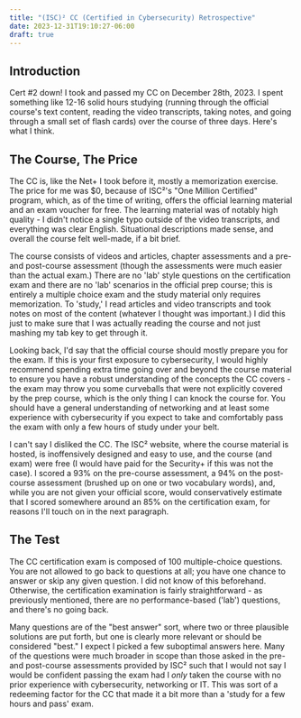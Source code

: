 ```yaml
---
title: "(ISC)² CC (Certified in Cybersecurity) Retrospective"
date: 2023-12-31T19:10:27-06:00
draft: true
---
```


## Introduction

Cert #2 down! I took and passed my CC on December 28th, 2023. I spent something like 12-16 solid hours studying (running through the official course's text content, reading the video transcripts, taking notes, and going through a small set of flash cards) over the course of three days. Here's what I think.

## The Course, The Price

The CC is, like the Net+ I took before it, mostly a memorization exercise. The price for me was $0, because of ISC²'s "One Million Certified" program, which, as of the time of writing, offers the official learning material and an exam voucher for free. The learning material was of notably high quality - I didn't notice a single typo outside of the video transcripts, and everything was clear English. Situational descriptions made sense, and overall the course felt well-made, if a bit brief.

The course consists of videos and articles, chapter assessments and a pre- and post-course assessment (though the assessments were much easier than the actual exam.) There are no 'lab' style questions on the certification exam and there are no 'lab' scenarios in the official prep course; this is entirely a multiple choice exam and the study material only requires memorization. To 'study,' I read articles and video transcripts and took notes on most of the content (whatever I thought was important.) I did this just to make sure that I was actually reading the course and not just mashing my tab key to get through it.

Looking back, I'd say that the official course should mostly prepare you for the exam. If this is your first exposure to cybersecurity, I would highly recommend spending extra time going over and beyond the course material to ensure you have a robust understanding of the concepts the CC covers - the exam may throw you some curveballs that were not explicitly covered by the prep course, which is the only thing I can knock the course for. You should have a general understanding of networking and at least some experience with cybersecurity if you expect to take and comfortably pass the exam with only a few hours of study under your belt.

I can't say I disliked the CC. The ISC² website, where the course material is hosted, is inoffensively designed and easy to use, and the course (and exam) were free (I would have paid for the Security+ if this was not the case). I scored a 93% on the pre-course assessment, a 94% on the post-course assessment (brushed up on one or two vocabulary words), and, while you are not given your official score, would conservatively estimate that I scored somewhere around an 85% on the certification exam, for reasons I'll touch on in the next paragraph.

## The Test

The CC certification exam is composed of 100 multiple-choice questions. You are not allowed to go back to questions at all; you have one chance to answer or skip any given question. I did not know of this beforehand. Otherwise, the certification examination is fairly straightforward - as previously mentioned, there are no performance-based ('lab') questions, and there's no going back.

Many questions are of the "best answer" sort, where two or three plausible solutions are put forth, but one is clearly more relevant or should be considered "best." I expect I picked a few suboptimal answers here. Many of the questions were much broader in scope than those asked in the pre- and post-course assessments provided by ISC² such that I would not say I would be confident passing the exam had I *only* taken the course with no prior experience with cybersecurity, networking or IT. This was sort of a redeeming factor for the CC that made it a bit more than a 'study for a few hours and pass' exam.
